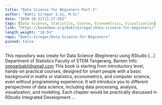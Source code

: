 ```yaml
---
title: "Data Science for Beginners Part 1"
author: "Bakti Siregar S.Si, M.Sc"
date: "2020-10-31T11:17:26Z"
tags: [Data Science, Statistics, Course, Econometrics, Visualization]
link: "https://bookdown.org/BaktiSiregar/data-science-for-beginners/"
length_weight: "10.5%"
repo: "Bakti-Siregar/Data-Science-for-Beginners"
pinned: false
---
```


This repository was create for Data Science (Beginners) using RStudio [...] Department of Statistics Faculty of STEM Tangerang, Banten Info: siregarbakti@gmail.com This book is starting from introductory level, hands-on practical courses, designed for smart people with a basic background in maths or statistics, econometrics, and computer science, even without programming experience. It will introduce you to different perspectives of data science, including data processing, analysis, visualization, and modeling. Each chapter would be practically discussed in RStudio Integrated Development ...
